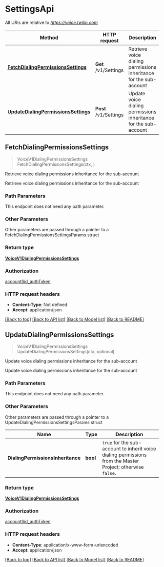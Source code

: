 # SettingsApi

All URIs are relative to *https://voice.twilio.com*

Method | HTTP request | Description
------------- | ------------- | -------------
[**FetchDialingPermissionsSettings**](SettingsApi.md#FetchDialingPermissionsSettings) | **Get** /v1/Settings | Retrieve voice dialing permissions inheritance for the sub-account
[**UpdateDialingPermissionsSettings**](SettingsApi.md#UpdateDialingPermissionsSettings) | **Post** /v1/Settings | Update voice dialing permissions inheritance for the sub-account



## FetchDialingPermissionsSettings

> VoiceV1DialingPermissionsSettings FetchDialingPermissionsSettings(ctx, )

Retrieve voice dialing permissions inheritance for the sub-account

Retrieve voice dialing permissions inheritance for the sub-account

### Path Parameters

This endpoint does not need any path parameter.

### Other Parameters

Other parameters are passed through a pointer to a FetchDialingPermissionsSettingsParams struct


### Return type

[**VoiceV1DialingPermissionsSettings**](VoiceV1DialingPermissionsSettings.md)

### Authorization

[accountSid_authToken](../README.md#accountSid_authToken)

### HTTP request headers

- **Content-Type**: Not defined
- **Accept**: application/json

[[Back to top]](#) [[Back to API list]](../README.md#documentation-for-api-endpoints)
[[Back to Model list]](../README.md#documentation-for-models)
[[Back to README]](../README.md)


## UpdateDialingPermissionsSettings

> VoiceV1DialingPermissionsSettings UpdateDialingPermissionsSettings(ctx, optional)

Update voice dialing permissions inheritance for the sub-account

Update voice dialing permissions inheritance for the sub-account

### Path Parameters

This endpoint does not need any path parameter.

### Other Parameters

Other parameters are passed through a pointer to a UpdateDialingPermissionsSettingsParams struct


Name | Type | Description
------------- | ------------- | -------------
**DialingPermissionsInheritance** | **bool** | `true` for the sub-account to inherit voice dialing permissions from the Master Project; otherwise `false`.

### Return type

[**VoiceV1DialingPermissionsSettings**](VoiceV1DialingPermissionsSettings.md)

### Authorization

[accountSid_authToken](../README.md#accountSid_authToken)

### HTTP request headers

- **Content-Type**: application/x-www-form-urlencoded
- **Accept**: application/json

[[Back to top]](#) [[Back to API list]](../README.md#documentation-for-api-endpoints)
[[Back to Model list]](../README.md#documentation-for-models)
[[Back to README]](../README.md)

